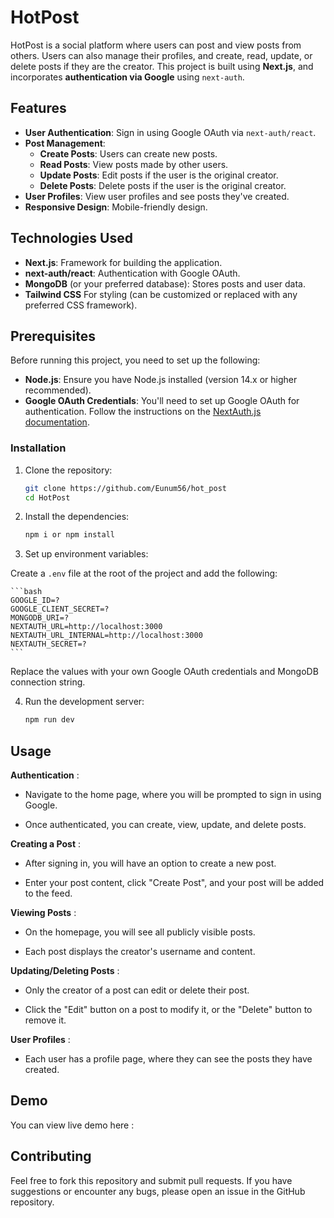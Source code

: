 # HotPost

HotPost is a social platform where users can post and view posts from others. Users can also manage their profiles, and create, read, update, or delete posts if they are the creator. This project is built using **Next.js**, and incorporates **authentication via Google** using `next-auth`.

## Features

- **User Authentication**: Sign in using Google OAuth via `next-auth/react`.
- **Post Management**:
  - **Create Posts**: Users can create new posts.
  - **Read Posts**: View posts made by other users.
  - **Update Posts**: Edit posts if the user is the original creator.
  - **Delete Posts**: Delete posts if the user is the original creator.
- **User Profiles**: View user profiles and see posts they've created.
- **Responsive Design**: Mobile-friendly design.

## Technologies Used

- **Next.js**: Framework for building the application.
- **next-auth/react**: Authentication with Google OAuth.
- **MongoDB** (or your preferred database): Stores posts and user data.
- **Tailwind CSS** For styling (can be customized or replaced with any preferred CSS framework).

## Prerequisites

Before running this project, you need to set up the following:

- **Node.js**: Ensure you have Node.js installed (version 14.x or higher recommended).
- **Google OAuth Credentials**: You'll need to set up Google OAuth for authentication. Follow the instructions on the [NextAuth.js documentation](https://next-auth.js.org/getting-started/introduction).

### Installation

1. Clone the repository:

   ```bash
   git clone https://github.com/Eunum56/hot_post
   cd HotPost
   ```

2. Install the dependencies:

   ```bash
   npm i or npm install
   ```

3. Set up environment variables:

Create a `.env` file at the root of the project and add the following:

    ```bash
    GOOGLE_ID=?
    GOOGLE_CLIENT_SECRET=?
    MONGODB_URI=?
    NEXTAUTH_URL=http://localhost:3000
    NEXTAUTH_URL_INTERNAL=http://localhost:3000
    NEXTAUTH_SECRET=?
    ```

Replace the values with your own Google OAuth credentials and MongoDB connection string.

4. Run the development server:

   ```bash
   npm run dev
   ```

## Usage

**Authentication** :

- Navigate to the home page, where you will be prompted to sign in using Google.

- Once authenticated, you can create, view, update, and delete posts.

**Creating a Post** :

- After signing in, you will have an option to create a new post.

- Enter your post content, click "Create Post", and your post will be added to the feed.

**Viewing Posts** :

- On the homepage, you will see all publicly visible posts.

- Each post displays the creator's username and content.

**Updating/Deleting Posts** :

- Only the creator of a post can edit or delete their post.

- Click the "Edit" button on a post to modify it, or the "Delete" button to remove it.

**User Profiles** :

- Each user has a profile page, where they can see the posts they have created.

## Demo

You can view live demo here :

## Contributing

Feel free to fork this repository and submit pull requests. If you have suggestions or encounter any bugs, please open an issue in the GitHub repository.
